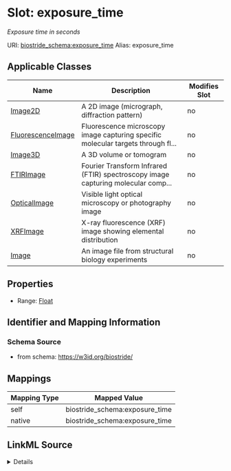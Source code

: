 

# Slot: exposure_time 


_Exposure time in seconds_





URI: [biostride_schema:exposure_time](https://w3id.org/biostride/schema/exposure_time)
Alias: exposure_time

<!-- no inheritance hierarchy -->





## Applicable Classes

| Name | Description | Modifies Slot |
| --- | --- | --- |
| [Image2D](Image2D.md) | A 2D image (micrograph, diffraction pattern) |  no  |
| [FluorescenceImage](FluorescenceImage.md) | Fluorescence microscopy image capturing specific molecular targets through fl... |  no  |
| [Image3D](Image3D.md) | A 3D volume or tomogram |  no  |
| [FTIRImage](FTIRImage.md) | Fourier Transform Infrared (FTIR) spectroscopy image capturing molecular comp... |  no  |
| [OpticalImage](OpticalImage.md) | Visible light optical microscopy or photography image |  no  |
| [XRFImage](XRFImage.md) | X-ray fluorescence (XRF) image showing elemental distribution |  no  |
| [Image](Image.md) | An image file from structural biology experiments |  no  |






## Properties

* Range: [Float](Float.md)




## Identifier and Mapping Information






### Schema Source


* from schema: https://w3id.org/biostride/




## Mappings

| Mapping Type | Mapped Value |
| ---  | ---  |
| self | biostride_schema:exposure_time |
| native | biostride_schema:exposure_time |




## LinkML Source

<details>
```yaml
name: exposure_time
description: Exposure time in seconds
from_schema: https://w3id.org/biostride/
rank: 1000
alias: exposure_time
owner: Image
domain_of:
- Image
range: float

```
</details>